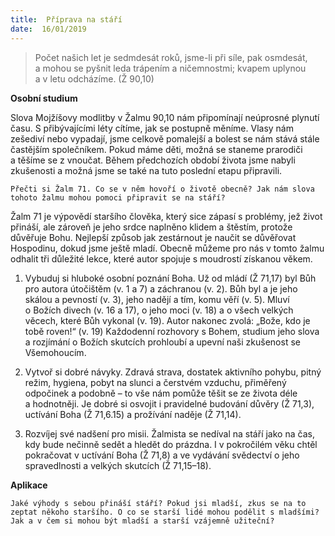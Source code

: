 ```yaml
---
title:  Příprava na stáří
date:  16/01/2019
---
```


> <p></p>
> Počet našich let je sedmdesát roků, jsme-li při síle, pak osmdesát, a mohou se pyšnit leda trápením a ničemnostmi; kvapem uplynou a v letu odcházíme. (Ž 90,10)

**Osobní studium**

Slova Mojžíšovy modlitby v Žalmu 90,10 nám připomínají neúprosné plynutí času. S přibývajícími léty cítíme, jak se postupně měníme. Vlasy nám zešediví nebo vypadají, jsme celkově pomalejší a bolest se nám stává stále častějším společníkem. Pokud máme děti, možná se staneme prarodiči a těšíme se z vnoučat. Během předchozích období života jsme nabyli zkušenosti a možná jsme se také na tuto poslední etapu připravili.

`Přečti si Žalm 71. Co se v něm hovoří o životě obecně? Jak nám slova tohoto žalmu mohou pomoci připravit se na stáří?`

Žalm 71 je výpovědí staršího člověka, který sice zápasí s problémy, jež život přináší, ale zároveň je jeho srdce naplněno klidem a štěstím, protože důvěřuje Bohu. Nejlepší způsob jak zestárnout je naučit se důvěřovat Hospodinu, dokud jsme ještě mladí. Obecně můžeme pro nás v tomto žalmu odhalit tři důležité lekce, které autor spojuje s moudrostí získanou věkem.

1. Vybuduj si hluboké osobní poznání Boha. Už od mládí (Ž 71,17) byl Bůh pro autora útočištěm (v. 1 a 7) a záchranou (v. 2). Bůh byl a je jeho skálou a pevností (v. 3), jeho nadějí a tím, komu věří (v. 5). Mluví o Božích divech (v. 16 a 17), o jeho moci (v. 18) a o všech velkých věcech, které Bůh vykonal (v. 19). Autor nakonec zvolá: „Bože, kdo je tobě roven!“ (v. 19) Každodenní rozhovory s Bohem, studium jeho slova a rozjímání o Božích skutcích prohloubí a upevní naši zkušenost se Všemohoucím.

2. Vytvoř si dobré návyky. Zdravá strava, dostatek aktivního pohybu, pitný režim, hygiena, pobyt na slunci a čerstvém vzduchu, přiměřený odpočinek a podobně – to vše nám pomůže těšit se ze života déle a hodnotněji. Je dobré si osvojit i pravidelné budování důvěry (Ž 71,3), uctívání Boha (Ž 71,6.15) a prožívání naděje (Ž 71,14).

3. Rozvíjej své nadšení pro misii. Žalmista se nedíval na stáří jako na čas, kdy bude nečinně sedět a hledět do prázdna. I v pokročilém věku chtěl pokračovat v uctívání Boha (Ž 71,8) a ve vydávání svědectví o jeho spravedlnosti a velkých skutcích (Ž 71,15–18).

**Aplikace**

`Jaké výhody s sebou přináší stáří? Pokud jsi mladší, zkus se na to zeptat někoho staršího. O co se starší lidé mohou podělit s mladšími? Jak a v čem si mohou být mladší a starší vzájemně užiteční?`